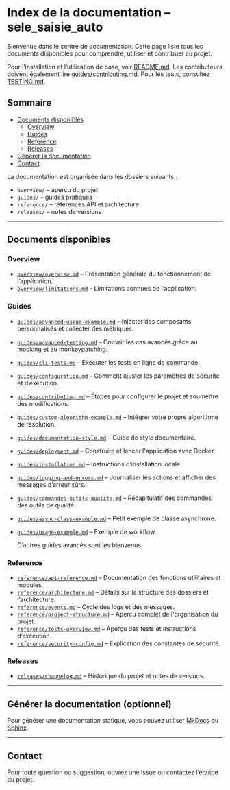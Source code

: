 # Index de la documentation – sele_saisie_auto

Bienvenue dans le centre de documentation. Cette page liste tous les documents disponibles pour comprendre, utiliser et contribuer au projet.

Pour l’installation et l’utilisation de base, voir [README.md](../README.md). Les contributeurs doivent également lire [guides/contributing.md](guides/contributing.md).
Pour les tests, consultez [TESTING.md](../TESTING.md).

## Sommaire
- [Documents disponibles](#documents-disponibles)
  - [Overview](#overview)
  - [Guides](#guides)
  - [Reference](#reference)
  - [Releases](#releases)
- [Générer la documentation](#generer-la-documentation-optionnel)
- [Contact](#contact)

La documentation est organisée dans les dossiers suivants :
- `overview/` – aperçu du projet
- `guides/` – guides pratiques
- `reference/` – références API et architecture
- `releases/` – notes de versions

---

## Documents disponibles

### Overview

- [`overview/overview.md`](overview/overview.md) – Présentation générale du fonctionnement de l’application.
- [`overview/limitations.md`](overview/limitations.md) – Limitations connues de l’application.

### Guides
- [`guides/advanced-usage-example.md`](guides/advanced-usage-example.md) – Injecter des composants personnalisés et collecter des métriques.
- [`guides/advanced-testing.md`](guides/advanced-testing.md) – Couvrir les cas avancés grâce au mocking et au monkeypatching.
- [`guides/cli-tests.md`](guides/cli-tests.md) – Exécuter les tests en ligne de commande.
- [`guides/configuration.md`](guides/configuration.md) – Comment ajuster les paramètres de sécurité et d’exécution.
- [`guides/contributing.md`](guides/contributing.md) – Étapes pour configurer le projet et soumettre des modifications.
- [`guides/custom-algorithm-example.md`](guides/custom-algorithm-example.md) – Intégrer votre propre algorithme de résolution.
- [`guides/documentation-style.md`](guides/documentation-style.md) – Guide de style documentaire.
- [`guides/deployment.md`](guides/deployment.md) – Construire et lancer l'application avec Docker.
- [`guides/installation.md`](guides/installation.md) – Instructions d’installation locale.
- [`guides/logging-and-errors.md`](guides/logging-and-errors.md) – Journaliser les actions et afficher des messages d’erreur sûrs.
- [`guides/commandes-outils-qualite.md`](guides/commandes-outils-qualite.md) – Récapitulatif des commandes des outils de qualité.
- [`guides/async-class-example.md`](guides/async-class-example.md) – Petit exemple de classe asynchrone.
- [`guides/usage-example.md`](guides/usage-example.md) – Exemple de workflow

  D’autres guides avancés sont les bienvenus.

### Reference

- [`reference/api-reference.md`](reference/api-reference.md) – Documentation des fonctions utilitaires et modules.
- [`reference/architecture.md`](reference/architecture.md) – Détails sur la structure des dossiers et l’architecture.
- [`reference/events.md`](reference/events.md) – Cycle des logs et des messages.
- [`reference/project-structure.md`](reference/project-structure.md) – Aperçu complet de l'organisation du projet.
- [`reference/tests-overview.md`](reference/tests-overview.md) – Aperçu des tests et instructions d’exécution.
- [`reference/security-config.md`](reference/security-config.md) – Explication des constantes de sécurité.


### Releases

- [`releases/changelog.md`](releases/changelog.md) – Historique du projet et notes de versions.

---

## Générer la documentation (optionnel)

Pour générer une documentation statique, vous pouvez utiliser [MkDocs](https://www.mkdocs.org/) ou [Sphinx](https://www.sphinx-doc.org/).

---

## Contact

Pour toute question ou suggestion, ouvrez une Issue ou contactez l’équipe du projet.
